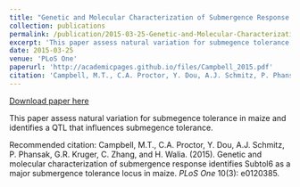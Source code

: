 ```yaml
---
title: "Genetic and Molecular Characterization of Submergence Response Identifies Subtol6 as a Major Submergence Tolerance Locus in Maize"
collection: publications
permalink: /publication/2015-03-25-Genetic-and-Molecular-Characterization-of-Submergence-Response-Identifies-Subtol6-as-a-Major-Submergence-Tolerance-Locus-in-Maize
excerpt: 'This paper assess natural variation for submegence tolerance in maize and identifies a QTL that influences submegence tolerance.'
date: 2015-03-25
venue: 'PLoS One'
paperurl: 'http://academicpages.github.io/files/Campbell_2015.pdf'
citation: 'Campbell, M.T., C.A. Proctor, Y. Dou, A.J. Schmitz, P. Phansak, G.R. Kruger, C. Zhang, and H. Walia. (2015). Genetic and molecular characterization of submergence response identifies Subtol6 as a major submergence tolerance locus in maize. <i>PLoS One</i> 10(3): e0120385.'
---
```


<a href='http://academicpages.github.io/files/Campbell_2015.pdf'>Download paper here</a>

This paper assess natural variation for submegence tolerance in maize and identifies a QTL that influences submegence tolerance.

Recommended citation: Campbell, M.T., C.A. Proctor, Y. Dou, A.J. Schmitz, P. Phansak, G.R. Kruger, C. Zhang, and H. Walia. (2015). Genetic and molecular characterization of submergence response identifies Subtol6 as a major submergence tolerance locus in maize. <i>PLoS One</i> 10(3): e0120385.